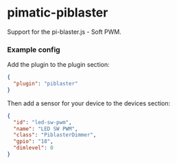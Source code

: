 pimatic-piblaster
================

Support for the pi-blaster.js - Soft PWM.

### Example config

Add the plugin to the plugin section:

```json
{ 
  "plugin": "piblaster"
}
```

Then add a sensor for your device to the devices section:

```json
{
  "id": "led-sw-pwm",
  "name": "LED SW PWM",
  "class": "PiblasterDimmer",
  "gpio": "18",
  "dimlevel": 0
}
```
